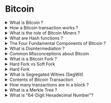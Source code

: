 # Bitcoin


<details>
<summary> What is Bitcoin ? </summary>
<br/>

Bitcoin is a decentralized digital currency and blockchain is a technology that underlies Bitcoin which enables the transfer of a digital asset securely over the Internet. 
  
---
</details>

<details>
<summary> How a Bitcoin transaction works  ? </summary>
<br/>

![image](https://user-images.githubusercontent.com/11299574/142738670-4ed871bf-eaa7-4897-95ec-fdc2e5aa6537.png)
Source : https://blockchaininformer.com/bitcoin/what-is-bitcoin/
  
---
</details>


<details>
<summary> What is the role of Bitcoin Miners  ? </summary>
<br/>

A group of people are called miners, who process and confirm bitcoin transactions using powerful bitcoin mining computers which solve cryptography math problems because of which they are rewarded in Bitcoin.

Their key role is to build the blockchain of records that forms the Bitcoin ledger.
  
---
</details>

<details>
<summary> What are Hash functions  ? </summary>
<br/>

A hash function is any function that can be used to map data of arbitrary size to fixed-size values. The values returned by a hash function are called hash values, hash codes, digests, or simply hashes. The values are usually used to index a fixed-size table called a hash table.
A function that converts a given big phone number to a small practical integer value. The mapped integer value is used as an index in the hash table. In simple terms, a hash function maps a big number or string to a small integer that can be used as the index in the hash table. 

Blocks in a Blockchain are linked to each other through the process of cryptographic hashing. Each block is cryptographically hashed and includes the hash from the previous block as part of the hash, this makes it very easy to see if anyone has tampered with any block as changing the value of a hash for a block will automatically "break the chain" and make all the blocks after that block invalid.
  
---
</details>

<details>
<summary> The Four Fundamental Components of Bitcoin  ? </summary>
<br/>

* Software
* Cryptography
* Hardware
* Miners (Gaming Theory)
 
* Bitcoin software creates the task and than give to the miners to solve it!
* This task or challenge will take approximately 10 minutes to be completed!
* Every single miner starts to find that Nonce which will validate the hash of block
* At a moment One of the miner with higher speed and great hardware specs will win the match but the match will go till 10 minutes.
* No one is loser!
* All the community will start verifying that block which is mined by the winner.
* It will end up by being the new block that will be added to blockchain.
* This is both competition and co-opetition .
* Winner will be paid by 12.5 Btc and that's how new bitcoin is created!
  
![image](https://user-images.githubusercontent.com/11299574/142675891-c2b4dcd3-bec8-4b80-b962-3647f97fd799.png)

  
---
</details>

<details>
<summary> What is Disintermediation ? </summary>
<br/>

Disintermediation is the process of reducing or eliminating intermediaries (i.e.. "middle-men") between parties in a transaction. The fact that Bitcoin enables the exchange of value between two parties directly over the Internet without requiring the services of a bank or some other institution is an example of disintermediation.
  
---
</details>

<details>
<summary> Common Misconceptions about Bitcoin </summary>
<br/>

#1: Bitcoin is used only for speculation.
#2: Bitcoin wastes energy. 
#3: Bitcoin is too volatile to be a store of value. 
#4: Governments will kill Bitcoin. 
#5: Other cryptocurrencies are dilutive to Bitcoin.  

---
</details>

<details>
<summary> What is a Bitcoin Fork ? </summary>
<br/>

Bitcoin forks are defined variantly as changes in the protocol of the bitcoin network or as the situations that occur "when two or more blocks have the same block height". A fork influences the validity of the rules. ... Forks require consensus to be resolved or else a permanent split emerges.

---
</details>

<details>
<summary> Hard Fork vs Soft Fork </summary>
<br/>

Hard Fork - Introduces a change that forces everyone to upgrade.
Soft For - Introduces change that is backwards compatible. Doesn't need upgrade.

---
</details>

<details>
<summary> Hard Fork </summary>
<br/>

![Infographic-Hard-Fork-Guide](https://user-images.githubusercontent.com/11299574/142736878-3110138c-91c3-4f78-8230-ba5cf211d051.png)

---
</details>

<details>
<summary> What is Segregated Witnes (SegWit) </summary>
<br/>

* Protocol upgrade
* Improves scalability without increasing block size
* Addresses Transaction malleability 
* Does not require upgrading to remain on the blockchain
* Did not cause a split in the chain
  

---
</details>


<details>
<summary> Contents of Bitcoin Transaction </summary>
<br/>

* Input : Where the funds are coming from
* Output : Where the funds are going
* Amount : Value of transaction 
* Wtiness : Digital Signature - Transaction must be digitally signed using owner's private key. 
  (Private key is a secret and never shared)
  
* In a SegWit Transaction, Signature data(Witness) is segregated to an extended block.

---
</details>

<details>
<summary> How many transactions are in a block ?</summary>
<br/>

* Limited by how many transactions fit within the maximum "block weight"
* Current block weight limit is 4 million "wieght units"
* Block weight is measured in bytes
* Transaction fees are also set based on the number of bytes in a transaction 
* Miners try to maximise their profits by getting as many high fee transactions as it can fit in block
* It is possible to have a block with only 1 transaction, the Coinbase transaction.


---
</details>

<details>
<summary> What is a Merkle Tree ?</summary>
<br/>

Merkle tree is a fundamental part of blockchain technology. It is a mathematical data structure composed of hashes of different blocks of data, and which serves as a summary of all the transactions in a block.

* Hash Tree - A Tree composed of hashes
* Ralph Merkle 
* It is possible to build a block without Merkle Tree

---
</details>

<details>
<summary> What is "64-Digit Hexadecimal Number"? </summary>
<br/>

Here is an example of such a number: 

0000000000000000057fcc708cf0130d95e27c5819203e9f967ac56e4df598ee
The number above has 64 digits. Easy enough to understand so far. As you probably noticed, that number consists not just of numbers, but also letters of the alphabet. Why is that?

To understand what these letters are doing in the middle of numbers, let's unpack the word "hexadecimal."

The decimal system uses as its base factors of 100 (e.g., 1% = 0.01). This, in turn, means that every digit of a multi-digit number has 100 possibilities, zero through ninety-nine. In computing, the decimal system is simplified to base 10, or zero through nine.

"Hexadecimal," on the other hand, means base 16, as "hex" is derived from the Greek word for six and "deca" is derived from the Greek word for 10. In a hexadecimal system, each digit has 16 possibilities. But our numeric system only offers 10 ways of representing numbers (zero through nine). That's why you have to stick letters in, specifically letters a, b, c, d, e, and f. 

If you are mining Bitcoin, you do not need to calculate the total value of that 64-digit number (the hash). I repeat: You do not need to calculate the total value of a hash. 
  
![image](https://user-images.githubusercontent.com/11299574/142775410-c0e21fc9-cd31-486e-b0af-715f1441b2b7.png)
  
Source : Investopedia.com 


---
</details>
